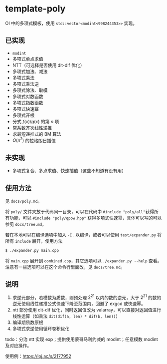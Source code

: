 # template-poly

OI 中的多项式模板，使用 `std::vector<modint<998244353>>` 实现。

## 已实现

- `modint`
- 多项式单点求值
- NTT（可选择是否使用 dit-dif 优化）
- 多项式加法、减法
- 多项式乘法
- 多项式乘法逆
- 多项式除法、取模
- 多项式对数函数
- 多项式指数函数
- 多项式快速幂
- 多项式开根
- 分式 $f(x)/g(x)$ 的第 $n$ 项
- 常系数齐次线性递推
- 求最短递推式的 BM 算法
- $O(n^2)$ 的拉格朗日插值

## 未实现

- 多项式复合、多点求值、快速插值（这些不知道有没有用）

## 使用方法

见 `docs/poly.md`。

将 `poly/` 文件夹放于代码同一目录，可以在代码中 `#include "poly/all"`获得所有功能，可以 `#include "poly/qpow.hpp"` 获得多项式快速幂，具体可以写的可以参见 `docs/tree.md`。

若在本地可以在编译选项中加入 `-I.` 以编译，或者可以使用 `test/expander.py` 将所有 `include` 展开，使用方法

```sh
$ ./expander.py main.cpp
```

将 `main.cpp` 展开到 `combined.cpp`，其它选项可以 `./expander.py --help` 查看。注意有一些选项可以在这个命令行里面改，见 `docs/tree.md`。

## 说明
1. 求逆元部分，若模数为质数，则预处理 $2^{21}$ 以内的数的逆元，大于 $2^{21}$ 的数的逆元使用线性递推公式快速下降至范围内，回避了 exgcd 或快速幂。
2. ntt 部分使用 dit-dif 优化，同时返回值改为 valarray<mint>，可以直接对返回值进行线性运算（如乘法 `dit(dif(a, len) * dif(b, len))`）
3. 编译期质数原根
4. 多项式求逆使用循环卷积优化

todo：分治 ntt 实现 exp；提供使用蒙哥马利约减的 modint；任意模数 modint 及对应操作。

使用例：<https://loj.ac/s/2177952>
